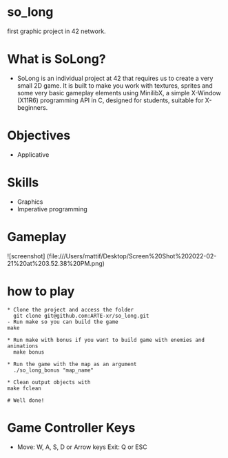 # so_long
first graphic project in 42 network.

# What is SoLong?
* SoLong is an individual project at 42 that requires us to create a very small 2D game. It is built to make you work with textures, sprites and some very basic gameplay elements using MinilibX, a simple X-Window (X11R6) programming API in C, designed for students, suitable for X-beginners.

# Objectives

 * Applicative
  
# Skills

 * Graphics
 * Imperative programming

# Gameplay

![screenshot] (file:///Users/mattif/Desktop/Screen%20Shot%202022-02-21%20at%203.52.38%20PM.png)

# how to play

  ``` 
  * Clone the project and access the folder
    git clone git@github.com:ARTE-xr/so_long.git
 - Run make so you can build the game
  make

  * Run make with bonus if you want to build game with enemies and animations
    make bonus

  * Run the game with the map as an argument
    ./so_long_bonus "map_name"

  * Clean output objects with
  make fclean

  # Well done!
  ```
  # Game Controller Keys

  * Move: W, A, S, D or Arrow keys Exit: Q or ESC
